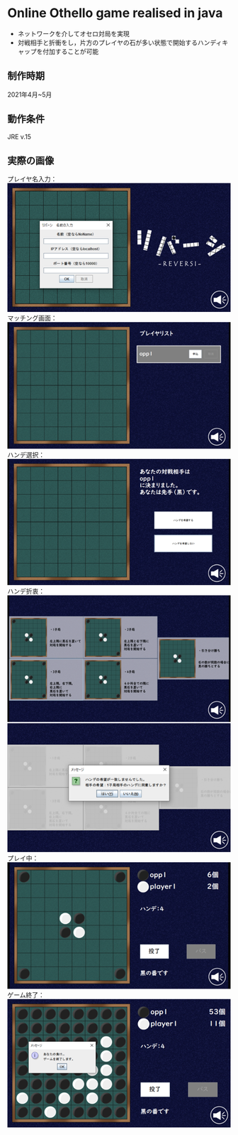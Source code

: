 # Online Othello game realised in java

* ネットワークを介してオセロ対局を実現
* 対戦相手と折衝をし，片方のプレイヤの石が多い状態で開始するハンディキャップを付加することが可能

## 制作時期
2021年4月~5月

## 動作条件
JRE	v.15

## 実際の画像
プレイヤ名入力：<br>
![enter_name](imgs/enter_name.png)
<br>
マッチング画面：<br>
![matching](imgs/matching.png)
<br>
ハンデ選択：<br>
![choose_hand](imgs/choose_hand.png)
<br>
ハンデ折衷：<br>
![make_compromise1](imgs/make_compromise_1.png)
![make_compromise2](imgs/make_compromise_2.png)
<br>
プレイ中：<br>
![play](imgs/play.png)
<br>
ゲーム終了：<br>
![game_over](imgs/game_over.png)
